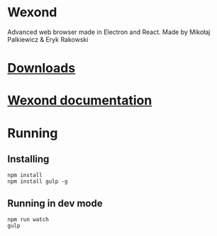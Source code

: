 # Wexond
Advanced web browser made in Electron and React. Made by Mikołaj Palkiewicz & Eryk Rakowski

# [Downloads](https://github.com/Sential/Wexond/releases)

# [Wexond documentation](https://github.com/Nersent/Wexond/wiki)

# Running
## Installing
```
npm install
npm install gulp -g
```
## Running in dev mode
```
npm run watch
gulp
```
